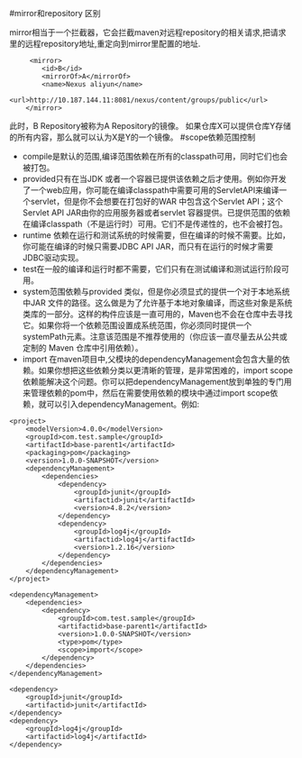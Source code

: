 #mirror和repository 区别

mirror相当于一个拦截器，它会拦截maven对远程repository的相关请求,把请求里的远程repository地址,重定向到mirror里配置的地址.
````
     <mirror>
        <id>B</id>
        <mirrorOf>A</mirrorOf>
        <name>Nexus aliyun</name>
        <url>http://10.187.144.11:8081/nexus/content/groups/public</url>
    </mirror>
````
此时，B Repository被称为A Repository的镜像。
如果仓库X可以提供仓库Y存储的所有内容，那么就可以认为X是Y的一个镜像。
#scope依赖范围控制
* compile是默认的范围,编译范围依赖在所有的classpath可用，同时它们也会被打包。
* provided只有在当JDK 或者一个容器已提供该依赖之后才使用。例如你开发了一个web应用，你可能在编译classpath中需要可用的ServletAPI来编译一个servlet，但是你不会想要在打包好的WAR 中包含这个Servlet API；这个Servlet API JAR由你的应用服务器或者servlet 容器提供。已提供范围的依赖在编译classpath（不是运行时）可用。它们不是传递性的，也不会被打包。
* runtime 依赖在运行和测试系统的时候需要，但在编译的时候不需要。比如，你可能在编译的时候只需要JDBC API JAR，而只有在运行的时候才需要JDBC驱动实现。
* test在一般的编译和运行时都不需要，它们只有在测试编译和测试运行阶段可用。
* system范围依赖与provided 类似，但是你必须显式的提供一个对于本地系统中JAR 文件的路径。这么做是为了允许基于本地对象编译，而这些对象是系统类库的一部分。这样的构件应该是一直可用的，Maven也不会在仓库中去寻找它。如果你将一个依赖范围设置成系统范围，你必须同时提供一个systemPath元素。注意该范围是不推荐使用的（你应该一直尽量去从公共或定制的 Maven 仓库中引用依赖）。
* import 在maven项目中,父模块的dependencyManagement会包含大量的依赖。如果你想把这些依赖分类以更清晰的管理，是非常困难的，import scope依赖能解决这个问题。你可以把dependencyManagement放到单独的专门用来管理依赖的pom中，然后在需要使用依赖的模块中通过import scope依赖，就可以引入dependencyManagement。例如:
````
<project>  
    <modelVersion>4.0.0</modelVersion>  
    <groupId>com.test.sample</groupId>  
    <artifactId>base-parent1</artifactId>  
    <packaging>pom</packaging>  
    <version>1.0.0-SNAPSHOT</version>  
    <dependencyManagement>  
        <dependencies>  
            <dependency>  
                <groupId>junit</groupId>  
                <artifactid>junit</artifactId>  
                <version>4.8.2</version>  
            </dependency>  
            <dependency>  
                <groupId>log4j</groupId>  
                <artifactid>log4j</artifactId>  
                <version>1.2.16</version>  
            </dependency>  
        </dependencies>  
    </dependencyManagement>  
</project>  
````

````
<dependencyManagement>  
    <dependencies>  
        <dependency>  
            <groupId>com.test.sample</groupId>  
            <artifactid>base-parent1</artifactId>  
            <version>1.0.0-SNAPSHOT</version>  
            <type>pom</type>  
            <scope>import</scope>  
        </dependency>  
    </dependencies>  
</dependencyManagement>  
  
<dependency>  
    <groupId>junit</groupId>  
    <artifactid>junit</artifactId>  
</dependency>  
<dependency>  
    <groupId>log4j</groupId>  
    <artifactid>log4j</artifactId>  
</dependency>  
````